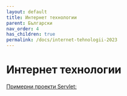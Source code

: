 ```yaml
---
layout: default
title: Интернет технологии
parent: Български
nav_order: 4
has_children: true
permalink: /docs/internet-tehnologii-2023
---
```


# Интернет технологии

[Примерни проекти Servlet:](https://github.com/theVelislavKolesnichenko/PTI-IT/tree/master/ExampleProjects/web_xml)
